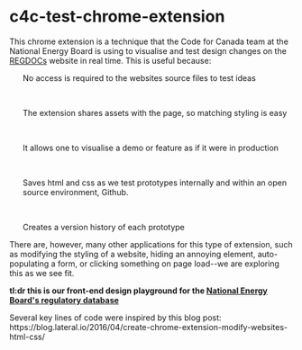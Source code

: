 # c4c-test-chrome-extension 

<p>This chrome extension is a technique that the Code for Canada team at the National Energy Board is using to visualise and test design changes on the <a href="https://apps.neb-one.gc.ca/REGDOCS/">REGDOCs</a> website in real time. This is useful because: </p>

<p><ul>No access is required to the websites source files to test ideas</ul><br>
<ul>The extension shares assets with the page, so matching styling is easy</ul><br>
<ul>It allows one to visualise a demo or feature as if it were in production</ul><br>
<ul>Saves html and css as we test prototypes internally and within an open source environment,  Github.</ul><br>
<ul>Creates a version history of each prototype</ul></p>

<p>There are, however, many other applications for this type of extension, such as modifying the styling of a website, hiding an annoying element, auto-populating a form, or clicking something on page load--we are exploring this as we see fit.</p>
 
<p><strong>tl:dr this is our front-end design playground for the <a href="https://apps.neb-one.gc.ca/REGDOCS/">National Energy Board's regulatory database</a></strong></p>

<p>Several key lines of code were inspired by this blog post: https://blog.lateral.io/2016/04/create-chrome-extension-modify-websites-html-css/</p>


